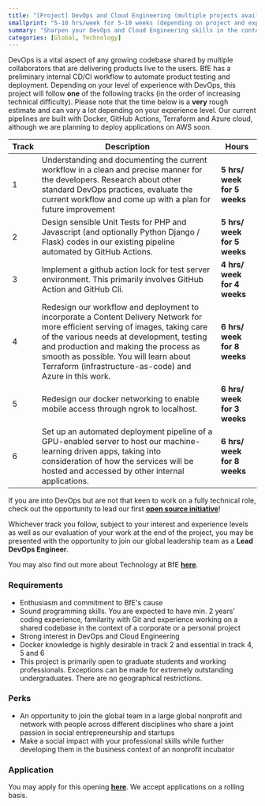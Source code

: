 ```yaml
---
title: "[Project] DevOps and Cloud Engineering (multiple projects available)"
smallprint: "5-10 hrs/week for 5-10 weeks (depending on project and experience level), flexible starting date and negotiable schedule. Suitable for people with all experience levels in DevOps."
summary: "Sharpen your DevOps and Cloud Engineering skills in the context of a codebase shared by our global develoeprs while contributing to a good cause" # this will be visible on platforms like LinkedIn when sharing
categories: [Global, Technology]
---
```


DevOps is a vital aspect of any growing codebase shared by multiple collaborators that are delivering products live to the users. BfE has a preliminary internal CD/CI workflow to automate product testing and deployment. Depending on your level of experience with DevOps, this project will follow **one** of the following tracks (in the order of increasing technical difficulty). Please note that the time below is a **very** rough estimate and can vary a lot depending on your experience level. Our current pipelines are built with Docker, GitHub Actions, Terraform and Azure cloud, although we are planning to deploy applications on AWS soon.

| Track         | Description           | Hours  |
| ------------- |-----------------------| -------|
| 1  | Understanding and documenting the current workflow in a clean and precise manner for the developers. Research about other standard DevOps practices, evaluate the current workflow and come up with a plan for future improvement | **5 hrs/ week for 5 weeks** |
| 2  | Design sensible Unit Tests for PHP and Javascript (and optionally Python Django / Flask) codes in our existing pipeline automated by GitHub Actions.   | **5 hrs/ week for 5 weeks**  |
| 3  | Implement a github action lock for test server environment. This primarily involves GitHub Action and GitHub Cli. | **4 hrs/ week for 4 weeks** |
| 4  | Redesign our workflow and deployment to incorporate a Content Delivery Network for more efficient serving of images, taking care of the various needs at development, testing and production and making the process as smooth as possible. You will learn about Terraform (infrastructure-as-code) and Azure in this work.  |**6 hrs/ week for 8 weeks** |
| 5  |  Redesign our docker networking to enable mobile access through ngrok to localhost.   | **6 hrs/ week for 3 weeks** |
| 6  |  Set up an automated deployment pipeline of a GPU-enabled server to host our machine-learning driven apps, taking into consideration of how the services will be hosted and accessed by other internal applications.  |  **6 hrs/ week for 8 weeks** |

If you are into DevOps but are not that keen to work on a fully technical role, check out the opportunity to lead our first [**open source initiative**](https://opps.bridgesforenterprise.com/global/technology/Open-BfE/)!

Whichever track you follow, subject to your interest and experience levels as well as our evaluation of your work at the end of the project, you may be presented with the opportunity to join our global leadership team as a **Lead DevOps Engineer**.

You may also find out more about Technology at BfE [**here**](https://tech.bridgesforenterprise.com).

### Requirements
- Enthusiasm and commitment to BfE's cause
- Sound programming skills. You are expected to have min. 2 years' coding experience, familarity with Git and experience working on a shared codebase in the context of a corporate or a personal project
- Strong interest in DevOps and Cloud Engineering
- Docker knowledge is highly desirable in track 2 and essential in track 4, 5 and 6
- This project is primarily open to graduate students and working professionals. Exceptions can be made for extremely outstanding undergraduates. There are no geographical restrictions.

### Perks
- An opportunity to join the global team in a large global nonprofit and network with people across different disciplines who share a joint passion in social entrepreneurship and startups
- Make a social impact with your professional skills while further developing them in the business context of an nonprofit incubator

### Application
You may apply for this opening [**here**](https://forms.gle/RpyaEKcxZY14wW6F8). We accept applications on a rolling basis.
